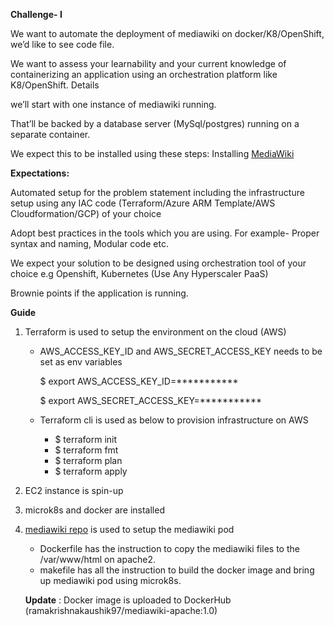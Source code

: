 **Challenge- I**

We want to automate the deployment of mediawiki on docker/K8/OpenShift, we’d like to see code file.
  
We want to assess your learnability and your current knowledge of containerizing an application using an orchestration platform like K8/OpenShift.
Details

we’ll start with one instance of mediawiki running.
  
That’ll be backed by a database server (MySql/postgres) running on a separate container.
  
We expect this to be installed using these steps: Installing [MediaWiki](https://www.mediawiki.org/wiki/Manual:Installing_MediaWiki)

**Expectations:**

Automated setup for the problem statement including the infrastructure setup using any IAC code (Terraform/Azure ARM Template/AWS Cloudformation/GCP) of your choice

Adopt best practices in the tools which you are using. For example- Proper syntax and naming, Modular code etc.
  
We expect your solution to be designed using orchestration tool of your choice e.g Openshift, Kubernetes (Use Any Hyperscaler PaaS) 
  
Brownie points if the application is running.

  **Guide**
  
  1. Terraform is used to setup the environment on the cloud (AWS)

      * AWS_ACCESS_KEY_ID and AWS_SECRET_ACCESS_KEY needs to be set as env variables
      
        $ export AWS_ACCESS_KEY_ID=***********
        
        $ export AWS_SECRET_ACCESS_KEY=***********
        
      * Terraform cli is used as below to provision infrastructure on AWS
        * $ terraform init
        * $ terraform fmt
        * $ terraform plan
        * $ terraform apply
  
  2. EC2 instance is spin-up
  
  4. microk8s and docker are installed
  
  5. [mediawiki repo](https://github.com/ramakrishnakaushik97/mediawiki) is used to setup the mediawiki pod
  
      * Dockerfile has the instruction to copy the mediawiki files to the /var/www/html on apache2.
      * makefile has all the instruction to build the docker image and bring up mediawiki pod using microk8s.

      **Update** : Docker image is uploaded to DockerHub (ramakrishnakaushik97/mediawiki-apache:1.0)

 
